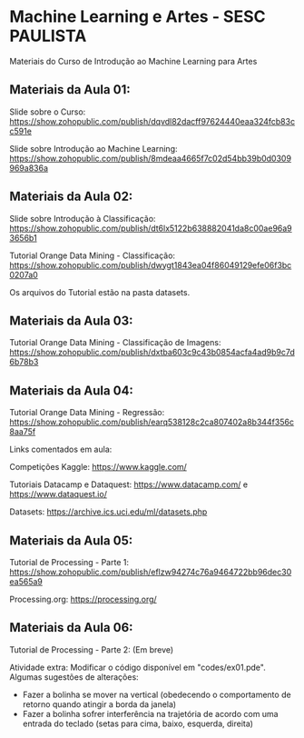 # Machine Learning e Artes - SESC PAULISTA

Materiais do Curso de Introdução ao Machine Learning para Artes


## Materiais da Aula 01:

Slide sobre o Curso: https://show.zohopublic.com/publish/dqvdl82dacff97624440eaa324fcb83cc591e

Slide sobre Introdução ao Machine Learning: https://show.zohopublic.com/publish/8mdeaa4665f7c02d54bb39b0d0309969a836a

## Materiais da Aula 02:

Slide sobre Introdução à Classificação: https://show.zohopublic.com/publish/dt6lx5122b638882041da8c00ae96a93656b1

Tutorial Orange Data Mining - Classificação: https://show.zohopublic.com/publish/dwygt1843ea04f86049129efe06f3bc0207a0

Os arquivos do Tutorial estão na pasta datasets.

## Materiais da Aula 03:

Tutorial Orange Data Mining - Classificação de Imagens: https://show.zohopublic.com/publish/dxtba603c9c43b0854acfa4ad9b9c7d6b78b3

## Materiais da Aula 04:

Tutorial Orange Data Mining - Regressão: https://show.zohopublic.com/publish/earq538128c2ca807402a8b344f356c8aa75f

Links comentados em aula:

Competições Kaggle: https://www.kaggle.com/

Tutoriais Datacamp e Dataquest: https://www.datacamp.com/ e https://www.dataquest.io/

Datasets: https://archive.ics.uci.edu/ml/datasets.php

## Materiais da Aula 05:

Tutorial de Processing - Parte 1: https://show.zohopublic.com/publish/eflzw94274c76a9464722bb96dec30ea565a9

Processing.org: https://processing.org/

## Materiais da Aula 06:

Tutorial de Processing - Parte 2: (Em breve)

Atividade extra: Modificar o código disponível em "codes/ex01.pde". Algumas sugestões de alterações:
- Fazer a bolinha se mover na vertical (obedecendo o comportamento de retorno quando atingir a borda da janela)
- Fazer a bolinha sofrer interferência na trajetória de acordo com uma entrada do teclado (setas para cima, baixo, esquerda, direita)

